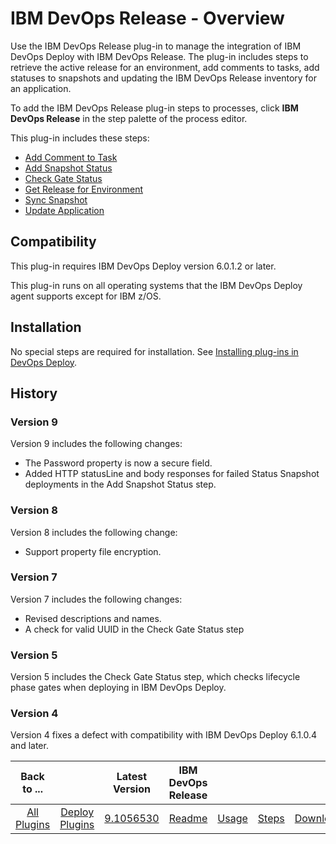 
# IBM DevOps Release - Overview

Use the IBM DevOps Release plug-in to manage the integration of IBM DevOps Deploy with IBM DevOps Release. The plug-in includes steps to retrieve the active release for an environment, add comments to tasks, add statuses to snapshots and updating the IBM DevOps Release inventory for an application.

To add the IBM DevOps Release plug-in steps to processes, click **IBM DevOps Release** in the step palette of the process editor.

This plug-in includes these steps:

* [Add Comment to Task](#install_application " Add Comment to Task")
* [Add Snapshot Status](#add_snap_shot_status "Add Snapshot Status")
* [Check Gate Status](#check_gate_status "Check Gate Status")
* [Get Release for Environment](#get_release_for_environment "Get Release for Environment")
* [Sync Snapshot](#sync_snapshot "Sync Snapshot Status")
* [Update Application](#update_application "Update Application")

## Compatibility

This plug-in requires IBM DevOps Deploy version 6.0.1.2 or later.

This plug-in runs on all operating systems that the IBM DevOps Deploy agent supports except for IBM z/OS.

## Installation

No special steps are required for installation. See [Installing plug-ins in DevOps Deploy](https://community.ibm.com/community/user/wasdevops/blogs/laurel-dickson-bull1/2022/06/13/install-plugins "Installing plug-ins in DevOps Deploy").

## History

### Version 9

Version 9 includes the following changes:

* The Password property is now a secure field.
* Added HTTP statusLine and body responses for failed Status Snapshot deployments in the Add Snapshot Status step.

### Version 8

Version 8 includes the following change:

* Support property file encryption.

### Version 7

Version 7 includes the following changes:

* Revised descriptions and names.
* A check for valid UUID in the Check Gate Status step

### Version 5

Version 5 includes the Check Gate Status step, which checks lifecycle phase gates when deploying in IBM DevOps Deploy.

### Version 4

Version 4 fixes a defect with compatibility with IBM DevOps Deploy 6.1.0.4 and later.


|Back to ...||Latest Version|IBM DevOps Release ||||
| :---: | :---: | :---: | :---: | :---: | :---: | :---: |
|[All Plugins](../../index.md)|[Deploy Plugins](../README.md)|[9.1056530](https://raw.githubusercontent.com/UrbanCode/IBM-UCD-PLUGINS/main/files/ucr-plugin/ucr-plugin-9.1056530.zip)|[Readme](README.md)|[Usage](usage.md)|[Steps](steps.md)|[Downloads](downloads.md)|

